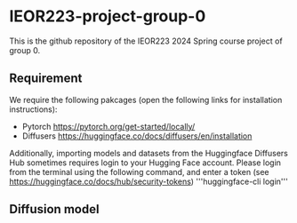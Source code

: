 # IEOR223-project-group-0

This is the github repository of the IEOR223 2024 Spring course project of group 0.

## Requirement

We require the following pakcages (open the following links for installation instructions):

* Pytorch https://pytorch.org/get-started/locally/
* Diffusers https://huggingface.co/docs/diffusers/en/installation

Additionally, importing models and datasets from the Huggingface Diffusers Hub sometimes requires login to your Hugging Face account. Please login from the terminal using the following command, and enter a token (see https://huggingface.co/docs/hub/security-tokens)
'''huggingface-cli login'''

## Diffusion model


